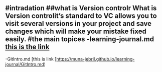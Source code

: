#intradation 
##what is Version controlr
What is Version controlit’s standard to VC allows you to visit several versions in your project and save changes which will make your mistake fixed easily.
#the main topices
-learning-journal.md [this is the link](https://muna-jebril.github.io/learning-journal/)
-
-GitIntro.md [this is link ]https://muna-jebril.github.io/learning-journal/GitIntro.md)
